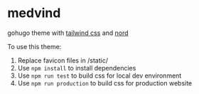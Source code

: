 # medvind
gohugo theme with [tailwind css](https://tailwindcss.com) and
[nord](https://nordtheme.com)

To use this theme:
1. Replace favicon files in /static/
2. Use `npm install` to install dependencies
3. Use `npm run test` to build css for local dev environment
4. Use `npm run production` to build css for production website
